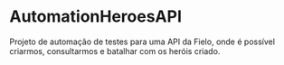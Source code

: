 # AutomationHeroesAPI
Projeto de automação de testes para uma API da Fielo, onde é possível criarmos, consultarmos e batalhar com os heróis criado.
